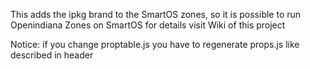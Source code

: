 This adds the ipkg brand to the SmartOS zones, so it is possible to run Openindiana Zones on SmartOS
for details visit Wiki of this project

Notice: if you change proptable.js you have to regenerate props.js like described in header
